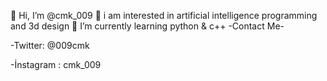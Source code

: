 👋 Hi, I’m @cmk_009
👀 i am interested in artificial intelligence programming and 3d design
🌱 I’m currently learning python & c++
-Contact Me-

-Twitter: @009cmk

-İnstagram : cmk_009
